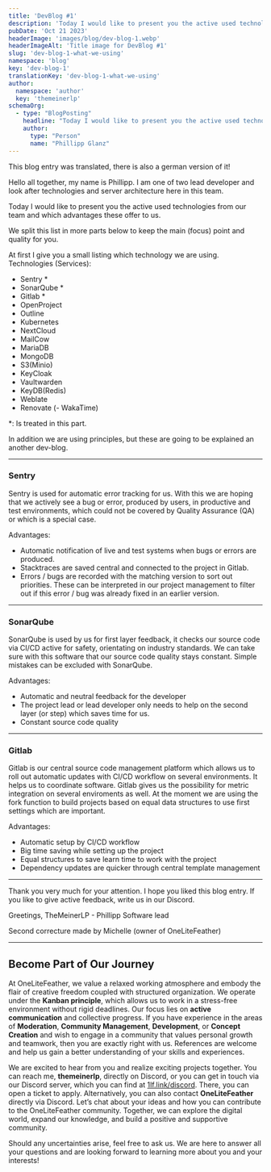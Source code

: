 ```yaml
---
title: 'DevBlog #1'
description: 'Today I would like to present you the active used technologies from our team and which advantages these offer to us...'
pubDate: 'Oct 21 2023'
headerImage: 'images/blog/dev-blog-1.webp'
headerImageAlt: 'Title image for DevBlog #1'
slug: 'dev-blog-1-what-we-using'
namespace: 'blog'
key: 'dev-blog-1'
translationKey: 'dev-blog-1-what-we-using'
author:
  namespace: 'author'
  key: 'themeinerlp'
schemaOrg:
  - type: "BlogPosting"
    headline: "Today I would like to present you the active used technologies from our team and which advantages these offer to us..."
    author:
      type: "Person"
      name: "Phillipp Glanz"
---
```

This blog entry was translated, there is also a german version of it!

Hello all together,
my name is Phillipp. I am one of two lead developer and look after technologies and server architecture here in this team.
<!--more-->

Today I would like to present you the active used technologies from our team and which advantages these offer to us.

We split this list in more parts below to keep the main (focus) point and quality for you.

At first I give you a small listing which technology we are using.
Technologies (Services):
- Sentry *
- SonarQube *
- Gitlab * 
- OpenProject
- Outline
- Kubernetes
- NextCloud
- MailCow
- MariaDB
- MongoDB
- S3(Minio)
- KeyCloak
- Vaultwarden
- KeyDB(Redis)
- Weblate
- Renovate
(- WakaTime)

*: Is treated in this part.

In addition we are using principles, but these are going to be explained an another dev-blog.

---

### Sentry
Sentry is used for automatic error tracking for us.
With this we are hoping that we actively see a bug or error, produced by users, in productive and test environments, which could not be covered by Quality Assurance (QA) or which is a special case.

Advantages:
- Automatic notification of live and test systems when bugs or errors are produced.
- Stacktraces are saved central and connected to the project in Gitlab.
- Errors / bugs are recorded with the matching version to sort out priorities. These can be interpreted in our project management to filter out if this error / bug was already fixed in an earlier version.

---

### SonarQube
SonarQube is used by us for first layer feedback, it checks our source code via CI/CD active for safety, orientating on industry standards. We can take sure with this software that our source code quality stays constant. Simple mistakes can be excluded with SonarQube.

Advantages:
- Automatic and neutral feedback for the developer
- The project lead or lead developer only needs to help on the second layer (or step) which saves time for us.
- Constant source code quality

---
### Gitlab
Gitlab is our central source code management platform which allows us to roll out automatic updates with CI/CD workflow on several environments. It helps us to coordinate software. Gitlab gives us the possibility for metric integration on several enviroments as well. At the moment we are using the fork function to build projects based on equal data structures to use first settings which are important.

Advantages:
- Automatic setup by CI/CD workflow
- Big time saving while setting up the project
- Equal structures to save learn time to work with the project
- Dependency updates are quicker through central template management

---

Thank you very much for your attention.
I hope you liked this blog entry.
If you like to give active feedback, write us in our Discord.

Greetings,
TheMeinerLP - Phillipp
Software lead

Second correcture made by Michelle (owner of OneLiteFeather)

---

## Become Part of Our Journey

At OneLiteFeather, we value a relaxed working atmosphere and embody the flair of creative freedom coupled with structured organization. We operate under the **Kanban principle**, which allows us to work in a stress-free environment without rigid deadlines. Our focus lies on **active communication** and collective progress. If you have experience in the areas of **Moderation**, **Community Management**, **Development**, or **Concept Creation** and wish to engage in a community that values personal growth and teamwork, then you are exactly right with us. References are welcome and help us gain a better understanding of your skills and experiences.

We are excited to hear from you and realize exciting projects together. You can reach me, **themeinerlp**, directly on Discord, or you can get in touch via our Discord server, which you can find at [1lf.link/discord](https://1lf.link/discord). There, you can open a ticket to apply. Alternatively, you can also contact **OneLiteFeather** directly via Discord. Let’s chat about your ideas and how you can contribute to the OneLiteFeather community. Together, we can explore the digital world, expand our knowledge, and build a positive and supportive community.

Should any uncertainties arise, feel free to ask us. We are here to answer all your questions and are looking forward to learning more about you and your interests!
